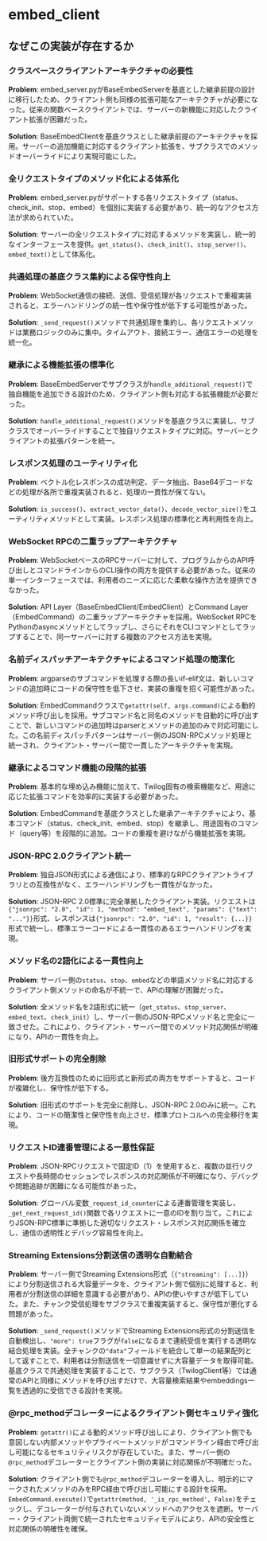 # embed_client

## なぜこの実装が存在するか

### クラスベースクライアントアーキテクチャの必要性
**Problem**: embed_server.pyがBaseEmbedServerを基底とした継承前提の設計に移行したため、クライアント側も同様の拡張可能なアーキテクチャが必要になった。従来の関数ベースクライアントでは、サーバーの新機能に対応したクライアント拡張が困難だった。

**Solution**: BaseEmbedClientを基底クラスとした継承前提のアーキテクチャを採用。サーバーの追加機能に対応するクライアント拡張を、サブクラスでのメソッドオーバーライドにより実現可能にした。

### 全リクエストタイプのメソッド化による体系化
**Problem**: embed_server.pyがサポートする各リクエストタイプ（status、check_init、stop、embed）を個別に実装する必要があり、統一的なアクセス方法が求められていた。

**Solution**: サーバーの全リクエストタイプに対応するメソッドを実装し、統一的なインターフェースを提供。`get_status()`、`check_init()`、`stop_server()`、`embed_text()`として体系化。

### 共通処理の基底クラス集約による保守性向上
**Problem**: WebSocket通信の接続、送信、受信処理が各リクエストで重複実装されると、エラーハンドリングの統一性や保守性が低下する可能性があった。

**Solution**: `_send_request()`メソッドで共通処理を集約し、各リクエストメソッドは業務ロジックのみに集中。タイムアウト、接続エラー、通信エラーの処理を統一化。

### 継承による機能拡張の標準化
**Problem**: BaseEmbedServerでサブクラスが`handle_additional_request()`で独自機能を追加できる設計のため、クライアント側も対応する拡張機能が必要だった。

**Solution**: `handle_additional_request()`メソッドを基底クラスに実装し、サブクラスでオーバーライドすることで独自リクエストタイプに対応。サーバーとクライアントの拡張パターンを統一。

### レスポンス処理のユーティリティ化
**Problem**: ベクトル化レスポンスの成功判定、データ抽出、Base64デコードなどの処理が各所で重複実装されると、処理の一貫性が保てない。

**Solution**: `is_success()`、`extract_vector_data()`、`decode_vector_size()`をユーティリティメソッドとして実装。レスポンス処理の標準化と再利用性を向上。

### WebSocket RPCの二重ラップアーキテクチャ
**Problem**: WebSocketベースのRPCサーバーに対して、プログラムからのAPI呼び出しとコマンドラインからのCLI操作の両方を提供する必要があった。従来の単一インターフェースでは、利用者のニーズに応じた柔軟な操作方法を提供できなかった。

**Solution**: API Layer（BaseEmbedClient/EmbedClient）とCommand Layer（EmbedCommand）の二重ラップアーキテクチャを採用。WebSocket RPCをPythonのasyncメソッドとしてラップし、さらにそれをCLIコマンドとしてラップすることで、同一サーバーに対する複数のアクセス方法を実現。

### 名前ディスパッチアーキテクチャによるコマンド処理の簡潔化
**Problem**: argparseのサブコマンドを処理する際の長いif-elif文は、新しいコマンドの追加時にコードの保守性を低下させ、実装の重複を招く可能性があった。

**Solution**: EmbedCommandクラスで`getattr(self, args.command)`による動的メソッド呼び出しを採用。サブコマンド名と同名のメソッドを自動的に呼び出すことで、新しいコマンドの追加時はparserとメソッドの追加のみで対応可能にした。この名前ディスパッチパターンはサーバー側のJSON-RPCメソッド処理と統一され、クライアント・サーバー間で一貫したアーキテクチャを実現。

### 継承によるコマンド機能の段階的拡張
**Problem**: 基本的な埋め込み機能に加えて、Twilog固有の検索機能など、用途に応じた拡張コマンドを効率的に実装する必要があった。

**Solution**: EmbedCommandを基底クラスとした継承アーキテクチャにより、基本コマンド（status、check_init、embed、stop）を継承し、用途固有のコマンド（query等）を段階的に追加。コードの重複を避けながら機能拡張を実現。

### JSON-RPC 2.0クライアント統一
**Problem**: 独自JSON形式による通信により、標準的なRPCクライアントライブラリとの互換性がなく、エラーハンドリングも一貫性がなかった。

**Solution**: JSON-RPC 2.0標準に完全準拠したクライアント実装。リクエストは`{"jsonrpc": "2.0", "id": 1, "method": "embed_text", "params": {"text": "..."}}`形式、レスポンスは`{"jsonrpc": "2.0", "id": 1, "result": {...}}`形式で統一し、標準エラーコードによる一貫性のあるエラーハンドリングを実現。

### メソッド名の2語化による一貫性向上
**Problem**: サーバー側の`status`、`stop`、`embed`などの単語メソッド名に対応するクライアント側メソッドの命名が不統一で、APIの理解が困難だった。

**Solution**: 全メソッド名を2語形式に統一（`get_status`、`stop_server`、`embed_text`、`check_init`）し、サーバー側のJSON-RPCメソッド名と完全に一致させた。これにより、クライアント・サーバー間でのメソッド対応関係が明確になり、APIの一貫性を向上。

### 旧形式サポートの完全削除
**Problem**: 後方互換性のために旧形式と新形式の両方をサポートすると、コードが複雑化し、保守性が低下する。

**Solution**: 旧形式のサポートを完全に削除し、JSON-RPC 2.0のみに統一。これにより、コードの簡潔性と保守性を向上させ、標準プロトコルへの完全移行を実現。

### リクエストID連番管理による一意性保証
**Problem**: JSON-RPCリクエストで固定ID（1）を使用すると、複数の並行リクエストや長時間のセッションでレスポンスの対応関係が不明確になり、デバッグや問題追跡が困難になる可能性があった。

**Solution**: グローバル変数`_request_id_counter`による連番管理を実装し、`_get_next_request_id()`関数で各リクエストに一意のIDを割り当て。これによりJSON-RPC標準に準拠した適切なリクエスト・レスポンス対応関係を確立し、通信の透明性とデバッグ容易性を向上。

### Streaming Extensions分割送信の透明な自動結合
**Problem**: サーバー側でStreaming Extensions形式（`{"streaming": [...]}`）により分割送信される大容量データを、クライアント側で個別に処理すると、利用者が分割送信の詳細を意識する必要があり、APIの使いやすさが低下していた。また、チャンク受信処理をサブクラスで重複実装すると、保守性が悪化する問題があった。

**Solution**: `_send_request()`メソッドでStreaming Extensions形式の分割送信を自動検出し、`"more": true`フラグが`false`になるまで連続受信を実行する透明な結合処理を実装。全チャンクの`"data"`フィールドを統合して単一の結果配列として返すことで、利用者は分割送信を一切意識せずに大容量データを取得可能。基底クラスで共通処理を実装することで、サブクラス（TwilogClient等）では通常のAPIと同様にメソッドを呼び出すだけで、大容量検索結果やembeddings一覧を透過的に受信できる設計を実現。

### @rpc_methodデコレーターによるクライアント側セキュリティ強化
**Problem**: `getattr()`による動的メソッド呼び出しにより、クライアント側でも意図しない内部メソッドやプライベートメソッドがコマンドライン経由で呼び出し可能になるセキュリティリスクが存在していた。また、サーバー側の`@rpc_method`デコレーターとクライアント側の実装に対応関係が不明確だった。

**Solution**: クライアント側でも`@rpc_method`デコレーターを導入し、明示的にマークされたメソッドのみをRPC経由で呼び出し可能にする設計を採用。`EmbedCommand.execute()`で`getattr(method, '_is_rpc_method', False)`をチェックし、デコレーターが付与されていないメソッドへのアクセスを遮断。サーバー・クライアント両側で統一されたセキュリティモデルにより、APIの安全性と対応関係の明確性を確保。
